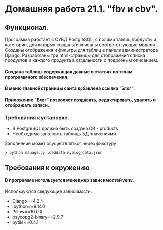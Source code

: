 # Домашняя работа 21.1. "fbv и cbv".

## Функционал.
Программа работает с СУБД PostgreSQL, с полями таблиц продукты и категории,
для которых созданы и описаны соответствующие модели. Созданы отображения 
и фильтры для таблиц в панели администратора Django. 
Разработаны три html-страницы для отображения списка продуктов и каждого продукта
в отдельности с подробным описанием.

#### Создана таблица содержащая данные о статьях по типам программного обеспечения.
#### В меню главной страницы сайта добавлена ссылка "Блог".
#### Приложение "Блог" позволяет создавать, редактировать, удалять и отображать записи.

### Требования к установке.
- В PostgreSQL должна быть создана DB - products
- Необходимо заполнить таблицы БД значениями

Заполнение может осуществляться через фикстуру
```
> python manage.py loaddata myblog_data.json
```


## Требования к окружению

#### В программе используется менеджер зависимостей venv.
Используются следующие зависимости:

- Django==4.2.4
- ipython==8.14.0
- Pillow==10.0.0
- psycopg2-binary==2.9.7
- pytils==0.4.1